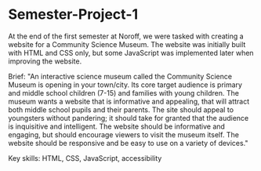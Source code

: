 # Semester-Project-1

At the end of the first semester at Noroff, we were tasked with creating a website for a Community Science Museum. The website was initially built with HTML and CSS only, but some JavaScript was implemented later when improving the website.

Brief:
"An interactive science museum called the Community Science Museum is opening in your town/city. Its core target audience is primary and middle school children (7-15) and families with young children. The museum wants a website that is informative and appealing, that will attract both middle school pupils and their parents. The site should appeal to youngsters without pandering; it should take for granted that the audience is inquisitive and intelligent. The website should be informative and engaging, but should encourage viewers to visit the museum itself. The website should be responsive and be easy to use on a variety of devices."

Key skills: HTML, CSS, JavaScript, accessibility

